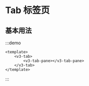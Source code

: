 # Tab 标签页

## 基本用法

:::demo

```vue
<template>
	<v3-tab>
		<v3-tab-pane></v3-tab-pane>
	</v3-tab>
</template>
```

:::
